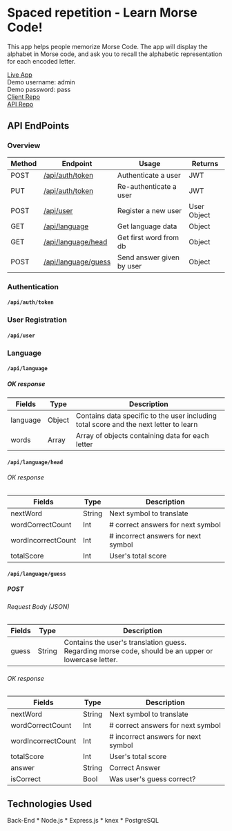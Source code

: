 # Spaced repetition - Learn Morse Code!

This app helps people memorize Morse Code. The app will display the alphabet in Morse code, and ask you to recall the alphabetic representation for each encoded letter.

[Live App](https://m-o-r-s-e.now.sh/)  
Demo username: admin<br/>
Demo password: pass<br/>
[Client Repo](https://github.com/thinkful-ei-gecko/quasar-nandana-spaced-repetition-client)  
[API Repo](https://github.com/thinkful-ei-gecko/quasar-nandana-spaced-repetition-server)  

## API EndPoints
### Overview
| Method | Endpoint                                 | Usage                      | Returns      |
| ------ | --------                                 | -----                      | -------      |
| POST   | [/api/auth/token](#apiauthtoken)         | Authenticate a user        | JWT          | 
| PUT    | [/api/auth/token](#apiauthtoken)         | Re-authenticate a user     | JWT          | 
| POST   | [/api/user](#apiuser)                    | Register a new user        | User Object  | 
| GET    | [/api/language](#apilanguage)            | Get language data          |  Object      | 
| GET    | [/api/language/head](#apilanguagehead)   | Get first word from db     |  Object  | 
| POST   | [/api/language/guess](#apilanguageguess) | Send answer given by user  |  Object  | 

### Authentication
#### `/api/auth/token`

### User Registration
#### `/api/user`

### Language
#### `/api/language`
##### OK response
| Fields          | Type    | Description                           |
| ---             | ---     | ---                                   |
| language        | Object  | Contains data specific to the user including total score and the next letter to learn                            |
| words           | Array   | Array of objects containing data for each letter     |


#### `/api/language/head`
###### OK response
| Fields              | Type    | Description                           |
| ---                 | ---     | ---                                   |
| nextWord            | String  | Next symbol to translate              |
| wordCorrectCount    | Int     | # correct answers for next symbol     |
| wordIncorrectCount  | Int     | # incorrect answers for next symbol   |
| totalScore          | Int     | User's total score                    |

#### `/api/language/guess`
##### POST
###### Request Body (JSON)
| Fields |  Type  | Description |
| ---    | ---    | ---         |
| guess  | String | Contains the user's translation guess. Regarding morse code, should be an upper or lowercase letter. |

###### OK response
| Fields              | Type    | Description |
| ---                 | ---     | ---         |
| nextWord            | String  | Next symbol to translate                |
| wordCorrectCount    | Int     | # correct answers for next symbol |
| wordIncorrectCount  | Int     | # incorrect answers for next symbol|
| totalScore          | Int     | User's total score |
| answer              | String  | Correct Answer |
| isCorrect           | Bool    | Was user's guess correct? |

## Technologies Used

Back-End * Node.js * Express.js * knex * PostgreSQL